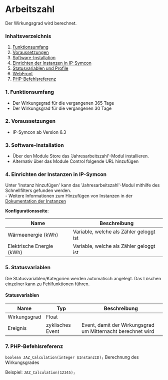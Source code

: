 # Arbeitszahl
Der Wirkungsgrad wird berechnet.

### Inhaltsverzeichnis

1. [Funktionsumfang](#1-funktionsumfang)
2. [Voraussetzungen](#2-voraussetzungen)
3. [Software-Installation](#3-software-installation)
4. [Einrichten der Instanzen in IP-Symcon](#4-einrichten-der-instanzen-in-ip-symcon)
5. [Statusvariablen und Profile](#5-statusvariablen-und-profile)
6. [WebFront](#6-webfront)
7. [PHP-Befehlsreferenz](#7-php-befehlsreferenz)

### 1. Funktionsumfang

* Der Wirkungsgrad für die vergangenen 365 Tage
* Der Wirkungsgrad für die vergangenen 30 Tage

### 2. Voraussetzungen

- IP-Symcon ab Version 6.3

### 3. Software-Installation

* Über den Module Store das 'Jahresarbeitszahl'-Modul installieren.
* Alternativ über das Module Control folgende URL hinzufügen

### 4. Einrichten der Instanzen in IP-Symcon

 Unter 'Instanz hinzufügen' kann das 'Jahresarbeitszahl'-Modul mithilfe des Schnellfilters gefunden werden.  
	- Weitere Informationen zum Hinzufügen von Instanzen in der [Dokumentation der Instanzen](https://www.symcon.de/service/dokumentation/konzepte/instanzen/#Instanz_hinzufügen)

__Konfigurationsseite__:

Name                      | Beschreibung
------------------------- | ------------------
Wärmeenergie (kWh)        | Variable, welche als Zähler geloggt ist 
Elektrische Energie (kWh) | Variable, welche als Zähler geloggt ist

### 5. Statusvariablen

Die Statusvariablen/Kategorien werden automatisch angelegt. Das Löschen einzelner kann zu Fehlfunktionen führen.

#### Statusvariablen

Name   | Typ     | Beschreibung
------ | ------- | ------------
Wirkungsgrad | Float |
Ereignis | zyklisches Event | Event, damit der Wirkungsgrad um Mitternacht berechnet wird

### 7. PHP-Befehlsreferenz

`boolean JAZ_Calculation(integer $InstanzID);`
Berechnung des Wirkungsgrades

Beispiel:
`JAZ_Calculation(12345);`
